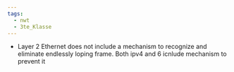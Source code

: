 ```yaml
---
tags:
  - nwt
  - 3te_Klasse
---
```

- Layer 2 Ethernet does not include a mechanism to recognize and eliminate endlessly loping frame. Both ipv4 and 6 icnlude mechanism to prevent it